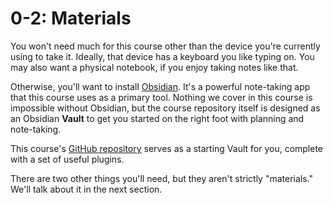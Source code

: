 # 0-2: Materials

You won't need much for this course other than the device you're currently using to take it. Ideally, that device has a keyboard you like typing on. You may also want a physical notebook, if you enjoy taking notes like that.

Otherwise, you'll want to install [Obsidian](https://obsidian.md). It's a powerful note-taking app that this course uses as a primary tool. Nothing we cover in this course is impossible without Obsidian, but the course repository itself is designed as an Obsidian **Vault** to get you started on the right foot with planning and note-taking.

This course's [GitHub repository](https://github.com/The-Taggart-Institute/the-learning-journey) serves as a starting Vault for you, complete with a set of useful plugins. 

There are two other things you'll need, but they aren't strictly "materials." We'll talk about it in the next section.